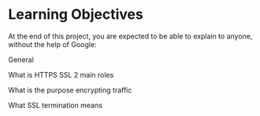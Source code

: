 # Learning Objectives
At the end of this project, you are expected to be able to explain to anyone, without the help of Google:

General

What is HTTPS SSL 2 main roles

What is the purpose encrypting traffic

What SSL termination means

